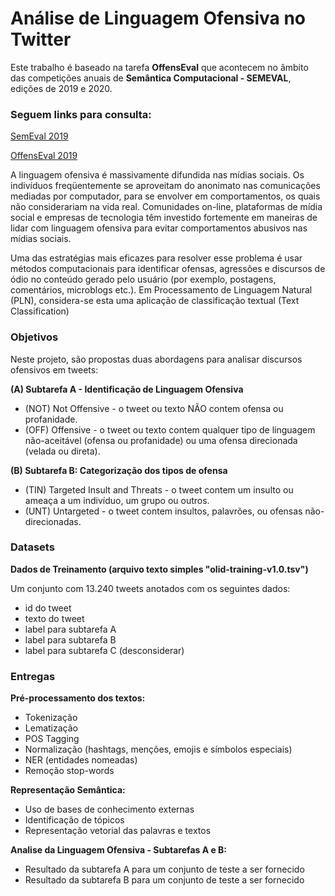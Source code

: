 <h1>Análise de Linguagem Ofensiva no Twitter</h1>
<p>Este trabalho é baseado na tarefa <b>OffensEval</b> que acontecem no âmbito das competições anuais de <b>Semântica Computacional - SEMEVAL</b>, edições de 2019 e 2020.</p>

### Seguem links para consulta:

<a href="https://alt.qcri.org/semeval2019/">SemEval 2019</a>

<a href="https://competitions.codalab.org/competitions/20011">OffensEval 2019</a>

A linguagem ofensiva é massivamente difundida nas mídias sociais. Os indivíduos freqüentemente se aproveitam do anonimato nas comunicações mediadas por computador, para se envolver em comportamentos, os quais não considerariam na vida real. Comunidades on-line, plataformas de mídia social e empresas de tecnologia têm investido fortemente em maneiras de lidar com linguagem ofensiva para evitar comportamentos abusivos nas mídias sociais.

Uma das estratégias mais eficazes para resolver esse problema é usar métodos computacionais para identificar ofensas, agressões e discursos de ódio no conteúdo gerado pelo usuário (por exemplo, postagens, comentários, microblogs etc.). Em Processamento de Linguagem Natural (PLN), considera-se esta uma aplicação de classificação textual (Text Classification)

### Objetivos
Neste projeto, são propostas duas abordagens para analisar discursos ofensivos em tweets:

<b>(A) Subtarefa A - Identificação de Linguagem Ofensiva</b>

- (NOT) Not Offensive - o tweet ou texto NÃO contem ofensa ou profanidade.
- (OFF) Offensive - o tweet ou texto contem qualquer tipo de linguagem não-aceitável (ofensa ou profanidade) ou uma ofensa direcionada (velada ou direta).

<b>(B) Subtarefa B: Categorização dos tipos de ofensa</b>

- (TIN) Targeted Insult and Threats - o tweet contem um insulto ou ameaça a um indivíduo, um grupo ou outros.
- (UNT) Untargeted - o tweet contem insultos, palavrões, ou ofensas não-direcionadas.

### Datasets
<b>Dados de Treinamento (arquivo texto simples "olid-training-v1.0.tsv")</b>

Um conjunto com 13.240 tweets anotados com os seguintes dados:

- id do tweet
- texto do tweet
- label para subtarefa A
- label para subtarefa B
- label para subtarefa C (desconsiderar)

### Entregas

<b>Pré-processamento dos textos:</b>

- Tokenização
- Lematização
- POS Tagging
- Normalização (hashtags, menções, emojis e símbolos especiais)
- NER (entidades nomeadas)
- Remoção stop-words

<b>Representação Semântica:</b>

- Uso de bases de conhecimento externas
- Identificação de tópicos
- Representação vetorial das palavras e textos

<b>Analise da Linguagem Ofensiva - Subtarefas A e B:</b>

- Resultado da subtarefa A para um conjunto de teste a ser fornecido
- Resultado da subtarefa B para um conjunto de teste a ser fornecido
